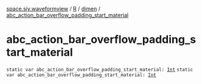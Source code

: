[space.siy.waveformview](../../index.md) / [R](../index.md) / [dimen](index.md) / [abc_action_bar_overflow_padding_start_material](./abc_action_bar_overflow_padding_start_material.md)

# abc_action_bar_overflow_padding_start_material

`static var abc_action_bar_overflow_padding_start_material: `[`Int`](https://kotlinlang.org/api/latest/jvm/stdlib/kotlin/-int/index.html)
`static var abc_action_bar_overflow_padding_start_material: `[`Int`](https://kotlinlang.org/api/latest/jvm/stdlib/kotlin/-int/index.html)
